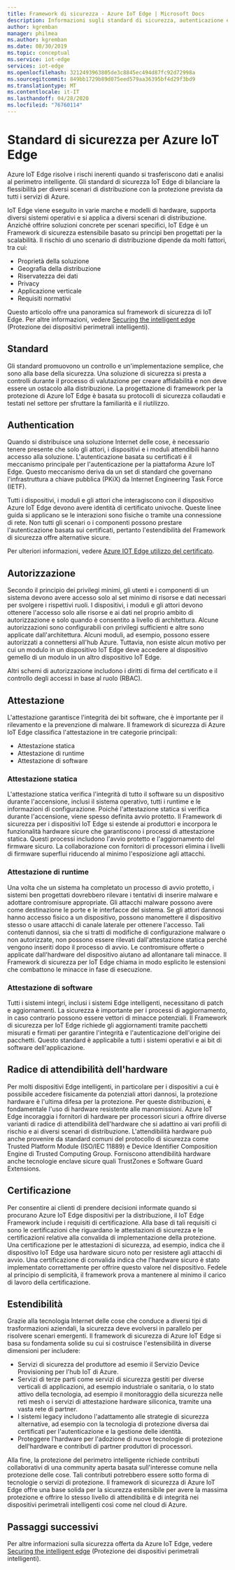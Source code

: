 ```yaml
---
title: Framework di sicurezza - Azure IoT Edge | Microsoft Docs
description: Informazioni sugli standard di sicurezza, autenticazione e autorizzazione che sono stati usati per sviluppare Azure IoT Edge e che devono essere tenuti in considerazione durante la progettazione della soluzione
author: kgremban
manager: philmea
ms.author: kgremban
ms.date: 08/30/2019
ms.topic: conceptual
ms.service: iot-edge
services: iot-edge
ms.openlocfilehash: 3212493963805de3c8845ec494d87fc92d72998a
ms.sourcegitcommit: 849bb1729b89d075eed579aa36395bf4d29f3bd9
ms.translationtype: MT
ms.contentlocale: it-IT
ms.lasthandoff: 04/28/2020
ms.locfileid: "76760114"
---
```

# <a name="security-standards-for-azure-iot-edge"></a>Standard di sicurezza per Azure IoT Edge

Azure IoT Edge risolve i rischi inerenti quando si trasferiscono dati e analisi al perimetro intelligente. Gli standard di sicurezza IoT Edge di bilanciare la flessibilità per diversi scenari di distribuzione con la protezione prevista da tutti i servizi di Azure.

IoT Edge viene eseguito in varie marche e modelli di hardware, supporta diversi sistemi operativi e si applica a diversi scenari di distribuzione. Anziché offrire soluzioni concrete per scenari specifici, IoT Edge è un Framework di sicurezza estensibile basato su principi ben progettati per la scalabilità. Il rischio di uno scenario di distribuzione dipende da molti fattori, tra cui:

* Proprietà della soluzione
* Geografia della distribuzione
* Riservatezza dei dati
* Privacy
* Applicazione verticale
* Requisiti normativi

Questo articolo offre una panoramica sul framework di sicurezza di IoT Edge. Per altre informazioni, vedere [Securing the intelligent edge](https://azure.microsoft.com/blog/securing-the-intelligent-edge/) (Protezione dei dispositivi perimetrali intelligenti).

## <a name="standards"></a>Standard

Gli standard promuovono un controllo e un'implementazione semplice, che sono alla base della sicurezza. Una soluzione di sicurezza si presta a controlli durante il processo di valutazione per creare affidabilità e non deve essere un ostacolo alla distribuzione. La progettazione di framework per la protezione di Azure IoT Edge è basata su protocolli di sicurezza collaudati e testati nel settore per sfruttare la familiarità e il riutilizzo.

## <a name="authentication"></a>Authentication

Quando si distribuisce una soluzione Internet delle cose, è necessario tenere presente che solo gli attori, i dispositivi e i moduli attendibili hanno accesso alla soluzione. L'autenticazione basata su certificati è il meccanismo principale per l'autenticazione per la piattaforma Azure IoT Edge. Questo meccanismo deriva da un set di standard che governano l'infrastruttura a chiave pubblica (PKiX) da Internet Engineering Task Force (IETF).

Tutti i dispositivi, i moduli e gli attori che interagiscono con il dispositivo Azure IoT Edge devono avere identità di certificato univoche. Queste linee guida si applicano se le interazioni sono fisiche o tramite una connessione di rete. Non tutti gli scenari o i componenti possono prestare l'autenticazione basata sui certificati, pertanto l'estendibilità del Framework di sicurezza offre alternative sicure.

Per ulteriori informazioni, vedere [Azure IOT Edge utilizzo del certificato](iot-edge-certs.md).

## <a name="authorization"></a>Autorizzazione

Secondo il principio dei privilegi minimi, gli utenti e i componenti di un sistema devono avere accesso solo al set minimo di risorse e dati necessari per svolgere i rispettivi ruoli. I dispositivi, i moduli e gli attori devono ottenere l'accesso solo alle risorse e ai dati nel proprio ambito di autorizzazione e solo quando è consentito a livello di architettura. Alcune autorizzazioni sono configurabili con privilegi sufficienti e altre sono applicate dall'architettura. Alcuni moduli, ad esempio, possono essere autorizzati a connettersi all'hub Azure. Tuttavia, non esiste alcun motivo per cui un modulo in un dispositivo IoT Edge deve accedere al dispositivo gemello di un modulo in un altro dispositivo IoT Edge.

Altri schemi di autorizzazione includono i diritti di firma del certificato e il controllo degli accessi in base al ruolo (RBAC).

## <a name="attestation"></a>Attestazione

L'attestazione garantisce l'integrità dei bit software, che è importante per il rilevamento e la prevenzione di malware. Il framework di sicurezza di Azure IoT Edge classifica l'attestazione in tre categorie principali:

* Attestazione statica
* Attestazione di runtime
* Attestazione di software

### <a name="static-attestation"></a>Attestazione statica

L'attestazione statica verifica l'integrità di tutto il software su un dispositivo durante l'accensione, inclusi il sistema operativo, tutti i runtime e le informazioni di configurazione. Poiché l'attestazione statica si verifica durante l'accensione, viene spesso definita avvio protetto. Il Framework di sicurezza per i dispositivi IoT Edge si estende ai produttori e incorpora le funzionalità hardware sicure che garantiscono i processi di attestazione statica. Questi processi includono l'avvio protetto e l'aggiornamento del firmware sicuro. La collaborazione con fornitori di processori elimina i livelli di firmware superflui riducendo al minimo l'esposizione agli attacchi.

### <a name="runtime-attestation"></a>Attestazione di runtime

Una volta che un sistema ha completato un processo di avvio protetto, i sistemi ben progettati dovrebbero rilevare i tentativi di inserire malware e adottare contromisure appropriate. Gli attacchi malware possono avere come destinazione le porte e le interfacce del sistema. Se gli attori dannosi hanno accesso fisico a un dispositivo, possono manomettere il dispositivo stesso o usare attacchi di canale laterale per ottenere l'accesso. Tali contenuti dannosi, sia che si tratti di modifiche di configurazione malware o non autorizzate, non possono essere rilevati dall'attestazione statica perché vengono inseriti dopo il processo di avvio. Le contromisure offerte o applicate dall'hardware del dispositivo aiutano ad allontanare tali minacce. Il Framework di sicurezza per IoT Edge chiama in modo esplicito le estensioni che combattono le minacce in fase di esecuzione.  

### <a name="software-attestation"></a>Attestazione di software

Tutti i sistemi integri, inclusi i sistemi Edge intelligenti, necessitano di patch e aggiornamenti. La sicurezza è importante per i processi di aggiornamento, in caso contrario possono essere vettori di minacce potenziali. Il Framework di sicurezza per IoT Edge richiede gli aggiornamenti tramite pacchetti misurati e firmati per garantire l'integrità e l'autenticazione dell'origine dei pacchetti. Questo standard è applicabile a tutti i sistemi operativi e ai bit di software dell'applicazione.

## <a name="hardware-root-of-trust"></a>Radice di attendibilità dell'hardware

Per molti dispositivi Edge intelligenti, in particolare per i dispositivi a cui è possibile accedere fisicamente da potenziali attori dannosi, la protezione hardware è l'ultima difesa per la protezione. Per queste distribuzioni, è fondamentale l'uso di hardware resistente alle manomissioni. Azure IoT Edge incoraggia i fornitori di hardware per processori sicuri a offrire diverse varianti di radice di attendibilità dell'hardware che si adattino ai vari profili di rischio e ai diversi scenari di distribuzione. L'attendibilità hardware può anche provenire da standard comuni del protocollo di sicurezza come Trusted Platform Module (ISO/IEC 11889) e Device Identifier Composition Engine di Trusted Computing Group. Forniscono attendibilità hardware anche tecnologie enclave sicure quali TrustZones e Software Guard Extensions.

## <a name="certification"></a>Certificazione

Per consentire ai clienti di prendere decisioni informate quando si procurano Azure IoT Edge dispositivi per la distribuzione, il IoT Edge Framework include i requisiti di certificazione. Alla base di tali requisiti ci sono le certificazioni che riguardano le attestazioni di sicurezza e le certificazioni relative alla convalida di implementazione della protezione. Una certificazione per le attestazioni di sicurezza, ad esempio, indica che il dispositivo IoT Edge usa hardware sicuro noto per resistere agli attacchi di avvio. Una certificazione di convalida indica che l'hardware sicuro è stato implementato correttamente per offrire questo valore nel dispositivo. Fedele al principio di semplicità, il framework prova a mantenere al minimo il carico di lavoro della certificazione.

## <a name="extensibility"></a>Estendibilità

Grazie alla tecnologia Internet delle cose che conduce a diversi tipi di trasformazioni aziendali, la sicurezza deve evolversi in parallelo per risolvere scenari emergenti. Il framework di sicurezza di Azure IoT Edge si basa su fondamenta solide su cui si costruisce l'estensibilità in diverse dimensioni per includere:

* Servizi di sicurezza del produttore ad esemio il Servizio Device Provisioning per l'hub IoT di Azure.
* Servizi di terze parti come servizi di sicurezza gestiti per diverse verticali di applicazioni, ad esempio industriale o sanitaria, o lo stato attivo della tecnologia, ad esempio il monitoraggio della sicurezza nelle reti mesh o i servizi di attestazione hardware siliconica, tramite una vasta rete di partner.
* I sistemi legacy includono l'adattamento alle strategie di sicurezza alternative, ad esempio con la tecnologia di protezione diversa dai certificati per l'autenticazione e la gestione delle identità.
* Proteggere l'hardware per l'adozione di nuove tecnologie di protezione dell'hardware e contributi di partner produttori di processori.

Alla fine, la protezione del perimetro intelligente richiede contributi collaborativi di una community aperta basata sull'interesse comune nella protezione delle cose. Tali contributi potrebbero essere sotto forma di tecnologie o servizi di protezione. Il framework di sicurezza di Azure IoT Edge offre una base solida per la sicurezza estensibile per avere la massima protezione e offrire lo stesso livello di attendibilità e di integrità nei dispositivi perimetrali intelligenti così come nel cloud di Azure.  

## <a name="next-steps"></a>Passaggi successivi

Per altre informazioni sulla sicurezza offerta da Azure IoT Edge, vedere [Securing the intelligent edge](https://azure.microsoft.com/blog/securing-the-intelligent-edge/) (Protezione dei dispositivi perimetrali intelligenti).
